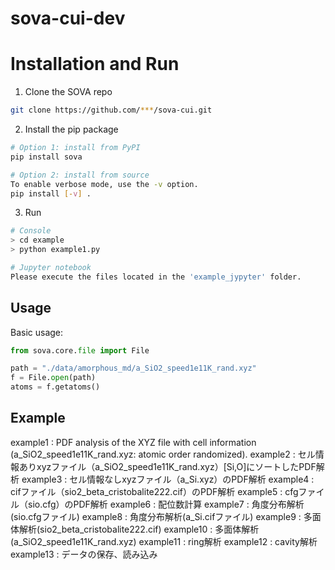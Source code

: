# sova-cui-dev



# Installation and Run
1. Clone the SOVA repo

  ```sh
  git clone https://github.com/***/sova-cui.git
  ```

2. Install the pip package    
  ```sh
  # Option 1: install from PyPI
  pip install sova
  
  # Option 2: install from source
  To enable verbose mode, use the -v option.
  pip install [-v] .
  ```
3. Run
  ```sh
  # Console
  > cd example
  > python example1.py
  
  # Jupyter notebook
  Please execute the files located in the 'example_jypyter' folder.
  ```    
  
## Usage

Basic usage:

```python
from sova.core.file import File

path = "./data/amorphous_md/a_SiO2_speed1e11K_rand.xyz"
f = File.open(path)
atoms = f.getatoms()
```

## Example
example1 : PDF analysis of the XYZ file with cell information (a_SiO2_speed1e11K_rand.xyz: atomic order randomized).
example2 : セル情報ありxyzファイル（a_SiO2_speed1e11K_rand.xyz）[Si,O]にソートしたPDF解析
example3 : セル情報なしxyzファイル（a_Si.xyz）のPDF解析
example4 : cifファイル（sio2_beta_cristobalite222.cif）のPDF解析
example5 : cfgファイル（sio.cfg）のPDF解析
example6 : 配位数計算
example7 : 角度分布解析(sio.cfgファイル)
example8 : 角度分布解析(a_Si.cifファイル)
example9 : 多面体解析(sio2_beta_cristobalite222.cif)
example10 : 多面体解析(a_SiO2_speed1e11K_rand.xyz)
example11 : ring解析
example12 : cavity解析
example13 : データの保存、読み込み